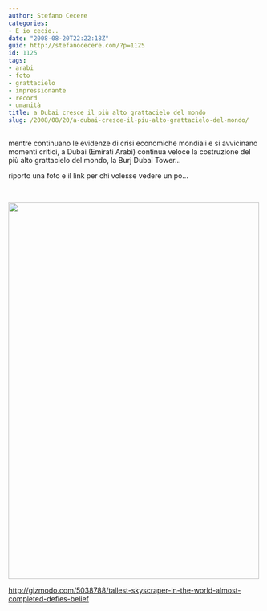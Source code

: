 ```yaml
---
author: Stefano Cecere
categories:
- E io cecio..
date: "2008-08-20T22:22:18Z"
guid: http://stefanocecere.com/?p=1125
id: 1125
tags:
- arabi
- foto
- grattacielo
- impressionante
- record
- umanità
title: a Dubai cresce il più alto grattacielo del mondo
slug: /2008/08/20/a-dubai-cresce-il-piu-alto-grattacielo-del-mondo/
---
```


mentre continuano le evidenze di crisi economiche mondiali e si avvicinano momenti critici, a Dubai (Emirati Arabi) continua veloce la costruzione del più alto grattacielo del mondo, la Burj Dubai Tower&#8230;

riporto una foto e il link per chi volesse vedere un po&#8230;

 

[<img class="aligncenter size-full wp-image-1126" title="burj_dubai_grattacielo-piu-alto-del-mondo" src="http://stefanocecere.com/wp-content/uploads/sites/3/2008/08/burj_dubai_grattacielo-piu-alto-del-mondo.jpg" alt="" width="500" height="750" srcset="http://stefanocecere.com/wp-content/uploads/sites/3/2008/08/burj_dubai_grattacielo-piu-alto-del-mondo.jpg 500w, http://stefanocecere.com/wp-content/uploads/sites/3/2008/08/burj_dubai_grattacielo-piu-alto-del-mondo-200x300.jpg 200w" sizes="(max-width: 500px) 100vw, 500px" />](http://gizmodo.com/5038788/tallest-skyscraper-in-the-world-almost-completed-defies-belief)

<http://gizmodo.com/5038788/tallest-skyscraper-in-the-world-almost-completed-defies-belief>